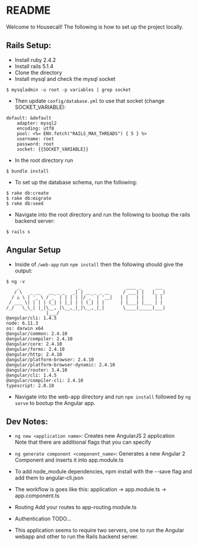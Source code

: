 # README

Welcome to Housecall! The following is how to set up the project locally.

## Rails Setup: 
* Install ruby 2.4.2
* Install rails 5.1.4
* Clone the directory
* Install mysql and check the mysql socket  
```console
$ mysqladmin -u root -p variables | grep socket
```
* Then update `config/database.yml` to use that socket (change SOCKET_VARIABLE):

```
default: &default
    adapter: mysql2
    encoding: utf8
    pool: <%= ENV.fetch("RAILS_MAX_THREADS") { 5 } %>
    username: root
    password: root
    socket: {{SOCKET_VARIABLE}}
```
* In the root directory run

```console
$ bundle install
```
* To set up the database schema, run the following:
```console 
$ rake db:create
$ rake db:migrate
$ rake db:seed
```
* Navigate into the root directory and run the following to bootup the rails backend server:
```console
$ rails s
```  

## Angular Setup

* Inside of `/web-app` run `npm install` then the following should give the output:
```console
$ ng -v
    _                      _                 ____ _     ___
   / \   _ __   __ _ _   _| | __ _ _ __     / ___| |   |_ _|
  / △ \ | '_ \ / _` | | | | |/ _` | '__|   | |   | |    | |
 / ___ \| | | | (_| | |_| | | (_| | |      | |___| |___ | |
/_/   \_\_| |_|\__, |\__,_|_|\__,_|_|       \____|_____|___|
               |___/
@angular/cli: 1.4.5
node: 6.11.3
os: darwin x64
@angular/common: 2.4.10
@angular/compiler: 2.4.10
@angular/core: 2.4.10
@angular/forms: 2.4.10
@angular/http: 2.4.10
@angular/platform-browser: 2.4.10
@angular/platform-browser-dynamic: 2.4.10
@angular/router: 3.4.10
@angular/cli: 1.4.5
@angular/compiler-cli: 2.4.10
typescript: 2.0.10
```
* Navigate into the web-app directory and run `npm install` followed by `ng serve` to bootup the Angular app.

## Dev Notes:
* `ng new <application name>`: Creates new AngularJS 2 application
   <br/> Note that there are additional flags that you can specify

* `ng generate component <component_name>`: Generates a new Angular 2 Component 
    and inserts it into app.module.ts

* To add node_module dependencies, npm install with the --save flag and add them to angular-cli.json

* The workflow is goes like this: 
    application -> app.module.ts -> app.component.ts 

* Routing
Add your routes to app-routing.module.ts

* Authentication
TODO...

* This application seems to require two servers, one to run the Angular webapp and other to run the Rails backend server. 
